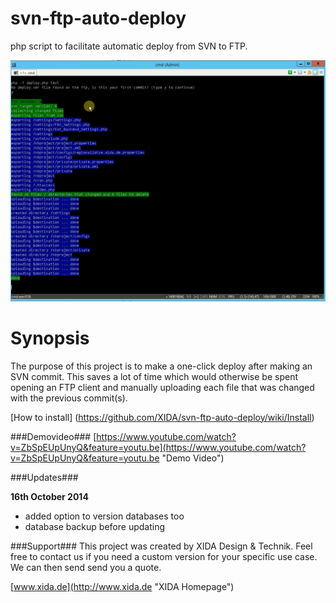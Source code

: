svn-ftp-auto-deploy
===================

php script to facilitate automatic deploy from SVN to FTP.

![Deploy SVN to FTP](https://github.com/XIDA/svn-ftp-auto-deploy/raw/master/images/eyecatcher.png)


Synopsis
========

The purpose of this project is to make a one-click deploy after making an SVN commit. This saves a lot of time which would otherwise be spent opening an FTP client and manually uploading each file that was changed with the previous commit(s).


[How to install] (https://github.com/XIDA/svn-ftp-auto-deploy/wiki/Install)


###Demovideo###
[https://www.youtube.com/watch?v=ZbSpEUpUnyQ&feature=youtu.be](https://www.youtube.com/watch?v=ZbSpEUpUnyQ&feature=youtu.be "Demo Video")


###Updates###

**16th October 2014**
- added option to version databases too
- database backup before updating

###Support###
This project was created by XIDA Design & Technik.
Feel free to contact us if you need a custom version for your specific use case.
We can then send send you a quote.

[www.xida.de](http://www.xida.de "XIDA Homepage")





